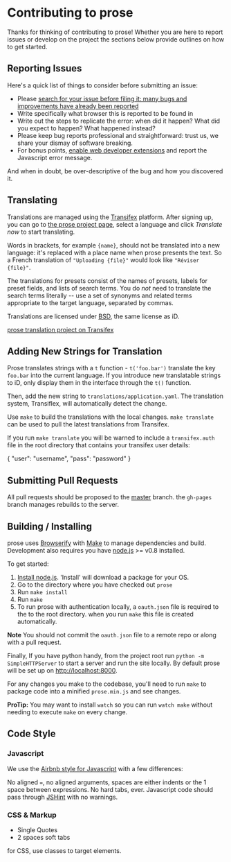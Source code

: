 # Contributing to prose

Thanks for thinking of contributing to prose! Whether you are here to report
issues or develop on the project the sections below provide
outlines on how to get started.

## Reporting Issues

Here's a quick list of things to consider before submitting an issue:

* Please [search for your issue before filing it: many bugs and improvements have already been reported](https://github.com/prose/prose/issues/search?q=)
* Write specifically what browser this is reported to be found in
* Write out the steps to replicate the error: when did it happen? What did you expect to happen? What happened instead?
* Please keep bug reports professional and straightforward: trust us, we share your dismay of software breaking.
* For bonus points, [enable web developer extensions](http://macwright.org/enable-web-developer-extensions/) and report the
  Javascript error message.

And when in doubt, be over-descriptive of the bug and how you discovered it.

## Translating

Translations are managed using the
[Transifex](https://www.transifex.com/projects/p/prose/) platform. After
signing up, you can go to [the prose project
page](https://www.transifex.com/projects/p/prose/), select a language and
click *Translate now* to start translating.

Words in brackets, for example `{name}`, should not be translated into a
new language: it's replaced with a place name when prose presents the text. So a
French translation of `"Uploading {file}"` would look like
`"Réviser {file}"`.

The translations for presets consist of the names of presets, labels for
preset fields, and lists of search terms. You do _not_ need to translate the
search terms literally -- use a set of synonyms and related terms appropriate
to the target language, separated by commas.

Translations are licensed under
[BSD](https://github.com/prose/prose/blob/master/LICENCE.md), the same license
as iD.

[prose translation project on
Transifex](https://www.transifex.com/projects/p/prose/)

## Adding New Strings for Translation

Prose translates strings with a `t` function - `t('foo.bar')` translate the key
`foo.bar` into the current language. If you introduce new translatable strings
to iD, only display them in the interface through the `t()` function.

Then, add the new string to `translations/application.yaml`. The translation system,
Transiflex, will automatically detect the change.

Use `make` to build the translations with the local changes.
`make translate` can be used to pull the latest translations from Transifex.

If you run `make translate` you will be warned to include a `transifex.auth` file in the root directory that contains your transifex user details:

  {
      "user": "username",
      "pass": "password"
  }

## Submitting Pull Requests

All pull requests should be proposed to the [master](https://github.com/prose/prose/tree/master) branch. the `gh-pages` branch manages rebuilds to the server.


## Building / Installing

prose uses [Browserify](http://browserify.org) with [Make](http://www.gnu.org/software/make/)
to manage dependencies and build. Development also requires you
have [node.js](http://nodejs.org) >= v0.8 installed.

To get started:

1. [Install node.js](http://nodejs.org/). 'Install' will download a package for
your OS.
2. Go to the directory where you have checked out `prose`
3. Run `make install`
4. Run `make`
5. To run prose with authentication locally, a `oauth.json` file is required to the
to the root directory. when you run `make` this file is created automatically. 

__Note__ You should not commit the `oauth.json` file to a remote repo or along with a pull
request.

Finally, If you have python handy, from the project root run `python -m SimpleHTTPServer`
to start a server and run the site locally. By default prose will be set up 
on [http://localhost:8000](http://localhost:8000).

For any changes you make to the codebase, you'll need to run `make` to package
code into a minified `prose.min.js` and see changes.

__ProTip:__ You may want to install `watch` so you can run `watch make` without
needing to execute `make` on every change.

## Code Style

### Javascript

We use the [Airbnb style for Javascript](https://github.com/airbnb/javascript) with a few differences:

No aligned `=`, no aligned arguments, spaces are either indents or the 1
space between expressions. No hard tabs, ever. Javascript code should pass
through [JSHint](http://www.jshint.com/) with no warnings.

### CSS & Markup
- Single Quotes
- 2 spaces soft tabs

for CSS, use classes to target elements.

